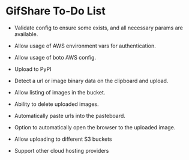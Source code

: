 GifShare To-Do List
===================

* Validate config to ensure some exists, and all necessary params are available.
* Allow usage of AWS environment vars for authentication.
* Allow usage of boto AWS config.

* Upload to PyPI

* Detect a url or image binary data on the clipboard and upload.
* Allow listing of images in the bucket.
* Ability to delete uploaded images.
* Automatically paste urls into the pasteboard.
* Option to automatically open the browser to the uploaded image.
* Allow uploading to different S3 buckets
* Support other cloud hosting providers
